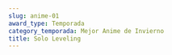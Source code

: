 ```yaml
---
slug: anime-01
award_type: Temporada
category_temporada: Mejor Anime de Invierno
title: Solo Leveling
---
```

